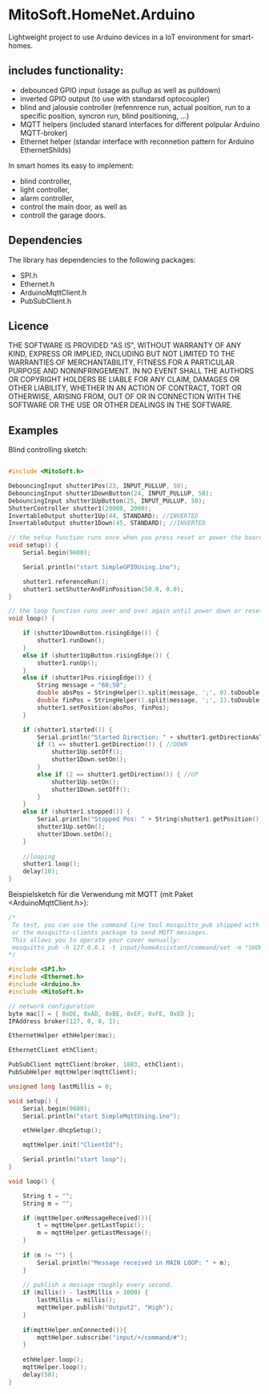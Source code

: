 # MitoSoft.HomeNet.Arduino

Lightweight project to use Arduino devices in a IoT environment for smart-homes.

## includes functionality:

- debounced GPIO input (usage as pullup as well as pulldown)
- inverted GPIO output (to use with standarsd optocoupler)
- blind and jalousie controller (refennrence run, actual position, run to a specific position, syncron run, blind positioning, ...)
- MQTT helpers (included stanard interfaces for different polpular Arduino MQTT-broker)
- Ethernet helper (standar interface with reconnetion pattern for Arduino EthernetShilds)

In smart homes its easy to implement:

- blind controller,
- light controller,
- alarm controller,
- control the main door, as well as
- controll the garage doors.

## Dependencies

The library has dependencies to the following packages:

- SPI.h
- Ethernet.h
- ArduinoMqttClient.h
- PubSubClient.h

## Licence

THE SOFTWARE IS PROVIDED "AS IS", WITHOUT WARRANTY OF ANY KIND,
EXPRESS OR IMPLIED, INCLUDING BUT NOT LIMITED TO THE WARRANTIES OF
MERCHANTABILITY, FITNESS FOR A PARTICULAR PURPOSE AND
NONINFRINGEMENT. IN NO EVENT SHALL THE AUTHORS OR COPYRIGHT HOLDERS BE
LIABLE FOR ANY CLAIM, DAMAGES OR OTHER LIABILITY, WHETHER IN AN ACTION
OF CONTRACT, TORT OR OTHERWISE, ARISING FROM, OUT OF OR IN CONNECTION
WITH THE SOFTWARE OR THE USE OR OTHER DEALINGS IN THE SOFTWARE.

## Examples

Blind controlling sketch:

```c++

#include <MitoSoft.h>

DebouncingInput shutter1Pos(23, INPUT_PULLUP, 50);
DebouncingInput shutter1DownButton(24, INPUT_PULLUP, 50);
DebouncingInput shutter1UpButton(25, INPUT_PULLUP, 50);
ShutterController shutter1(20000, 2000);
InvertableOutput shutter1Up(44, STANDARD); //INVERTED
InvertableOutput shutter1Down(45, STANDARD); //INVERTED

// the setup function runs once when you press reset or power the board
void setup() {
	Serial.begin(9600);

	Serial.println("start SimpleGPIOUsing.ino");

	shutter1.referenceRun();
	shutter1.setShutterAndFinPosition(50.0, 0.0);
}

// the loop function runs over and over again until power down or reset
void loop() {

	if (shutter1DownButton.risingEdge()) {
		shutter1.runDown();
	}
	else if (shutter1UpButton.risingEdge()) {
		shutter1.runUp();
	}
	else if (shutter1Pos.risingEdge()) {
		String message = "60;50";
		double absPos = StringHelper().split(message, ';', 0).toDouble();
		double finPos = StringHelper().split(message, ';', 1).toDouble(); 
		shutter1.setPosition(absPos, finPos);
	}

	if (shutter1.started()) {
		Serial.println("Started Direction: " + shutter1.getDirectionAsText());
		if (1 == shutter1.getDirection()) { //DOWN
			shutter1Up.setOff();
			shutter1Down.setOn();
		}
		else if (2 == shutter1.getDirection()) { //UP
			shutter1Up.setOn();
			shutter1Down.setOff();
		}
	}
	else if (shutter1.stopped()) {
		Serial.println("Stopped Pos: " + String(shutter1.getPosition()) + "; Fin-Pos: " + String(shutter1.getFinPosition()));
		shutter1Up.setOn();
		shutter1Down.setOn();
	}
	
	//looping
	shutter1.loop();
	delay(10);
}
```

Beispielsketch für die Verwendung mit MQTT (mit Paket <ArduinoMqttClient.h>):

```c++
/*
 To test, you can use the command line tool mosquitto_pub shipped with mosquitto 
 or the mosquitto-clients package to send MQTT messages. 
 This allows you to operate your cover manually:
 mosquitto_pub -h 127.0.0.1 -t input/homeAssistant/command/set -m "SHOW"
*/

#include <SPI.h>
#include <Ethernet.h>
#include <Arduino.h>
#include <MitoSoft.h>

// network configuration
byte mac[] = { 0xDE, 0xAD, 0xBE, 0xEF, 0xFE, 0xED };
IPAddress broker(127, 0, 0, 1);

EthernetHelper ethHelper(mac);

EthernetClient ethClient;

PubSubClient mqttClient(broker, 1883, ethClient);
PubSubHelper mqttHelper(mqttClient);

unsigned long lastMillis = 0;

void setup() {
    Serial.begin(9600);
    Serial.println("start SimpleMqttUsing.ino");

    ethHelper.dhcpSetup();

    mqttHelper.init("ClientId");

    Serial.println("start loop");
}

void loop() {

    String t = "";
    String m = "";

	if (mqttHelper.onMessageReceived()){
		t = mqttHelper.getLastTopic();
		m = mqttHelper.getLastMessage();
	}    
	
	if (m != "") {
		Serial.println("Message received in MAIN LOOP: " + m);
	}
	
	// publish a message roughly every second.
	if (millis() - lastMillis > 1000) {
		lastMillis = millis();
		mqttHelper.publish("Output2", "High");
	}
	
	if(mqttHelper.onConnected()){
		mqttHelper.subscribe("input/+/command/#");
	}
	
	ethHelper.loop();
	mqttHelper.loop();
	delay(50);
}
```
